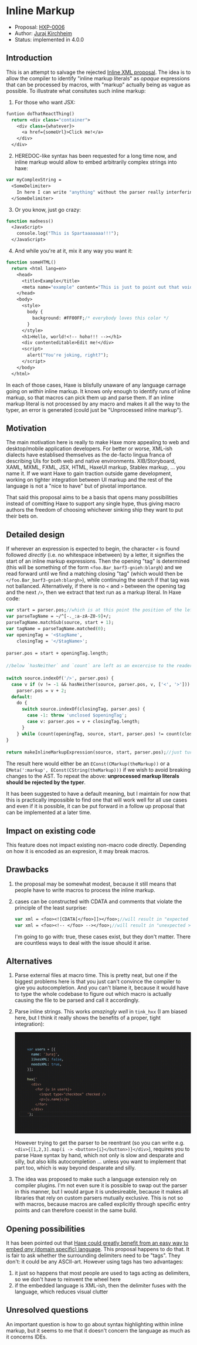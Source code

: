 # Inline Markup

* Proposal: [HXP-0006](0006-inline-markup.md)
* Author: [Juraj Kirchheim](https://github.com/back2dos)
* Status: implemented in 4.0.0

## Introduction

This is an attempt to salvage the rejected [Inline XML proposal](https://github.com/HaxeFoundation/haxe-evolution/pull/12).
The idea is to allow the compiler to identify "inline markup literals" as *opaque* expressions that can be processed by macros, with "markup" actually being as vague as possible. To illustrate what consitutes such inline markup:

1. For those who want JSX:

 ```haxe
 funtion doThatReactThing() 
   return <div class="container">
     <div class={whatever}>
       <a href={someUrl}>Click me!</a>
     </div>
   </div>
 ```
2. HEREDOC-like syntax has been requested for a long time now, and inline markup would allow to embed arbitrarily complex strings into haxe:

 ```haxe
 var myComplexString = 
   <SomeDelimiter>
     In here I can write "anything" without the parser really interfering
   </SomeDelimiter>
 ```
3. Or you know, just go crazy:

 ```haxe
 function madness()
   <JavaScript>
     console.log("This is Spartaaaaaaa!!!");
   </JavaScript>
 ```

4. And while you're at it, mix it any way you want it:

 ```haxe
 function someHTML() 
   return <html lang=en>
     <head>
       <title>Example</title>
       <meta name="example" content="This is just to point out that void elements are fine">
     </head>
     <body>
       <style>
         body {
           background: #FF00FF;/* everybody loves this color */
         }
       </style>
       <h1>Hello, world!<!-- hoho!!! --></h1>
       <div contenteditable>Edit me!</div>
       <script>
         alert("You're joking, right?");
       </script>
     </body>
   </html>
 ```
 
In each of those cases, Haxe is blisfully unaware of any language carnage going on *within* inline markup. It knows only enough to identify runs of inline markup, so that macros can pick them up and parse them. If an inline markup literal is not processed by any macro and makes it all the way to the typer, an error is generated (could just be "Unprocessed inline markup").

## Motivation

The main motivation here is really to make Haxe more appealing to web and desktop/mobile application developers. For better or worse, XML-ish dialects have establised themselves as the de-facto lingua franca of describing UIs for both web and native environments. XIB/Storyboard, XAML, MXML, FXML, JSX, HTML, HaxeUI markup, Stablex markup, ... you name it. If we want Haxe to gain traction outside game development, working on tighter integration between UI markup and the rest of the language is not a "nice to have" but of pivotal importance. 

That said this proposal aims to be a basis that opens many possibilities instead of comitting Haxe to support any single hype, thus giving macro authors the freedom of choosing whichever sinking ship they want to put their bets on.

## Detailed design

If wherever an expression is expected to begin, the character `<` is found followed *directly* (i.e. no whitespace inbetween) by a letter, it signifies the start of an inline markup expressions. Then the opening "tag" is determined (this will be something of the form `<foo.Bar_barf3-gnieh:blargh`) and we read forward until we find a matching closing "tag" (which would then be `</foo.Bar_barf3-gnieh:blargh>`), while continuing the search if that tag was not ballanced. Alternatively, if there is no `<` and `>` between the opening tag and the next `/>`, then we extract that text run as a markup literal. In Haxe code:

```haxe
var start = parser.pos;//which is at this point the position of the left angular bracket preceeding the letter
var parseTagName = ~/^[-._:a-zA-Z0-9]+/;
parseTagName.matchSub(source, start + 1);
var tagName = parseTagName.matched(0);
var openingTag = '<$tagName',
    closingTag = '</$tagName>';

parser.pos = start + openingTag.length;

//below `hasNeither` and `count` are left as an excercise to the reader

switch source.indexOf('/>', parser.pos) {
  case v if (v != -1 && hasNeither(source, parser.pos, v, ['<', '>'])):
    parser.pos = v + 2;
  default:
    do {
      switch source.indexOf(closingTag, parser.pos) {
        case -1: throw 'unclosed $openingTag';
        case v: parser.pos = v + closingTag.length;
      }
    } while (count(openingTag, source, start, parser.pos) != count(closingTag, source, start, pos)); //
}

return makeInlineMarkupExpression(source, start, parser.pos);//just turn it into some opaque expression
```

The result here would either be an `EConst(CMarkup(theMarkup))` or a `EMeta(':markup', EConst(CString(theMarkup)))` if we wish to avoid breaking changes to the AST. To repeat the above: **unprocessed markup literals should be rejected by the typer**. 

It has been suggested to have a default meaning, but I maintain for now that this is practically impossible to find one that will work well for all use cases and even if it is possible, it can be put forward in a follow up proposal that can be implemented at a later time.

## Impact on existing code

This feature does not impact existing non-macro code directly. Depending on how it is encoded as an expresion, it may break macros.

## Drawbacks

1. the proposal may be somewhat modest, because it still means that people have to write macros to process the inline markup. 
2. cases can be constructed with CDATA and comments that violate the principle of the least surprise:

    ```haxe
    var xml = <foo><![CDATA[</foo>]]></foo>;//will result in "expected ]"
    var xml = <foo><!-- </foo> --></foo>;//will result in "unexpected >"
    ```
    I'm going to go with: true, these cases exist, but they don't matter. There are countless ways to deal with the issue should it arise.

## Alternatives

1. Parse external files at macro time. This is pretty neat, but one if the biggest problems here is that you just can't convince the compiler to give you autocompletion. And you can't blame it, because it would have to type the whole codebase to figure out which macro is actually causing the file to be parsed and call it accordingly. 

2. Parse inline strings. This works *amazingly well* in `tink_hxx` (I am biased here, but I think it really shows the benefits of a proper, tight integration):

   ![](https://raw.githubusercontent.com/back2dos/js-virtual-dom/master/hxx-example.gif)
   
   However trying to get the parser to be reentrant (so you can write e.g. `<div>{[1,2,3].map(i -> <button>{i}</button>)}</div>`), requires you to parse Haxe syntax by hand, which not only is slow and desparate and silly, but also kills autocompletion ... unless you want to implement that part too, which is way beyond desparate and silly.
   
3. The idea was proposed to make such a language extension rely on compiler plugins. I'm not even sure it is possible to swap out the parser in this manner, but I would argue it is undesireable, because it makes all libraries that rely on custom parsers mutually exclusive. This is not so with macros, because macros are called explicitly through specific entry points and can therefore coexist in the same build.

## Opening possibilities

It has been pointed out that [Haxe could greatly benefit from an easy way to embed *any* (domain specific) language](https://github.com/HaxeFoundation/haxe-evolution/pull/12#issuecomment-306733033). This proposal happens to do that. It is fair to ask whether the surrounding delimiters need to be "tags". They don't: it could be any ASCII-art. However using tags has two advantages:

1. it just so happens that most people are used to tags acting as delimiters, so we don't have to reinvent the wheel here
2. if the embedded language is XML-ish, then the delimiter fuses with the language, which reduces visual clutter

## Unresolved questions

An important question is how to go about syntax highlighting within inline markup, but it seems to me that it doesn't concern the language as much as it concerns IDEs.
